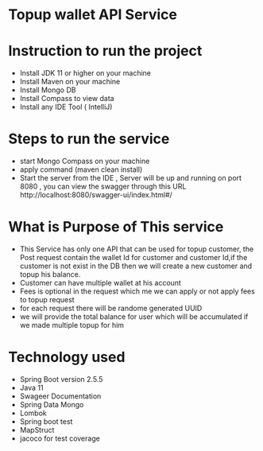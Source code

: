 # Topup wallet API Service 
# Instruction to run the project
- Install JDK 11 or higher on your machine
- Install Maven on your machine
- Install Mongo DB 
- Install Compass to view data 
- Install any IDE Tool ( IntelliJ)
# Steps to run the service 
- start Mongo Compass on your machine 
- apply command (maven clean install)
- Start the server from the IDE , Server will be up and running on port 8080  , you can view the swagger through this URL   
  http://localhost:8080/swagger-ui/index.html#/  
# What is Purpose of This service
 - This Service has only one API that can be used for topup customer, the Post request contain the wallet Id for customer and customer Id,if the customer is not exist in the DB then we will create a new customer and topup his balance.
 - Customer can have multiple wallet at his account 
 - Fees is optional in the request which me we can apply or not apply fees to topup request
 - for each request there will be randome generated UUID
 - we will provide the total balance for user which will be accumulated if we made multiple topup for him
# Technology used

- Spring Boot version 2.5.5
- Java 11 
- Swageer Documentation
- Spring Data Mongo
- Lombok
- Spring boot test
- MapStruct
- jacoco for test coverage 